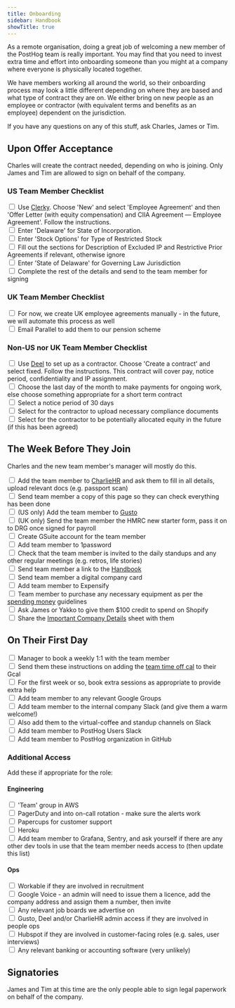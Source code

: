 ```yaml
---
title: Onboarding
sidebar: Handbook
showTitle: true
---
```


As a remote organisation, doing a great job of welcoming a new member of the PostHog team is really important. You may find that you need to invest extra time and effort into onboarding someone than you might at a company where everyone is physically located together. 

We have members working all around the world, so their onboarding process may look a little different depending on where they are based and what type of contract they are on. We either bring on new people as an employee or contractor (with equivalent terms and benefits as an employee) dependent on the jurisdiction.

If you have any questions on any of this stuff, ask Charles, James or Tim. 

## Upon Offer Acceptance

Charles will create the contract needed, depending on who is joining. Only James and Tim are allowed to sign on behalf of the company.  

### US Team Member Checklist

<input type="checkbox"/>  Use [Clerky](https://app.clerky.com). Choose 'New' and select 'Employee Agreement' and then 'Offer Letter (with equity compensation) and CIIA Agreement — Employee Agreement'. Follow the instructions. <br>
<input type="checkbox"/>  Enter 'Delaware' for State of Incorporation. <br>
<input type="checkbox"/>  Enter 'Stock Options' for Type of Restricted Stock  <br>
<input type="checkbox"/>  Fill out the sections for Description of Excluded IP and Restrictive Prior Agreements if relevant, otherwise ignore <br>
<input type="checkbox"/>  Enter 'State of Delaware' for Governing Law Jurisdiction <br>
<input type="checkbox"/>  Complete the rest of the details and send to the team member for signing <br>

### UK Team Member Checklist

<input type="checkbox"/>  For now, we create UK employee agreements manually - in the future, we will automate this process as well <br>
<input type="checkbox"/>  Email Parallel to add them to our pension scheme <br>

### Non-US nor UK Team Member Checklist

<input type="checkbox"/>  Use [Deel](https://letsdeel.com) to set up as a contractor. Choose 'Create a contract' and select fixed. Follow the instructions. This contract will cover pay, notice period, confidentiality and IP assignment. <br>
<input type="checkbox"/>  Choose the last day of the month to make payments for ongoing work, else choose something appropriate for a short term contract <br>
<input type="checkbox"/>  Select a notice period of 30 days <br>
<input type="checkbox"/>  Select for the contractor to upload necessary compliance documents <br>
<input type="checkbox"/>  Select for the contractor to be potentially allocated equity in the future (if this has been agreed) <br>

## The Week Before They Join

Charles and the new team member's manager will mostly do this.

<input type="checkbox"/> Add the team member to [CharlieHR](https://posthog.charliehr.com/) and ask them to fill in all details, upload relevant docs (e.g. passport scan) <br>
<input type="checkbox"/>  Send team member a copy of this page so they can check everything has been done <br>
<input type="checkbox"/> (US only) Add the team member to [Gusto](https://app.gusto.com) <br>
<input type="checkbox"/> (UK only) Send the team member the HMRC new starter form, pass it on to DRG once signed for payroll <br>
<input type="checkbox"/>  Create GSuite account for the team member <br>
<input type="checkbox"/>  Add team member to 1password <br>
<input type="checkbox"/>  Check that the team member is invited to the daily standups and any other regular meetings (e.g. retros, life stories) <br> 
<input type="checkbox"/>  Send team member a link to the [Handbook](/handbook) <br>
<input type="checkbox"/>  Send team member a digital company card <br>
<input type="checkbox"/>  Add team member to Expensify <br>
<input type="checkbox"/>  Team member to purchase any necessary equipment as per the [spending money](/handbook/people/spending-money) guidelines <br>
<input type="checkbox"/>  Ask James or Yakko to give them $100 credit to spend on Shopify <br>
<input type="checkbox"/>  Share the [Important Company Details](https://docs.google.com/spreadsheets/d/1k4o4VN5VSsgFZpVYrN28Ib0z_pCJFTJyQdfkZEHhOV0/edit?usp=sharing) sheet with them <br>

## On Their First Day

<input type="checkbox"/>  Manager to book a weekly 1:1 with the team member <br>
<input type="checkbox"/>  Send them these instructions on adding the [team time off cal](https://intercom.help/charliehr/en/articles/839648-importing-your-time-off-calendar-to-google-calendar) to their Gcal <br>
<input type="checkbox"/>  For the first week or so, book extra sessions as appropriate to provide extra help <br>
<input type="checkbox"/>  Add team member to any relevant Google Groups <br>
<input type="checkbox"/>  Add team member to the internal company Slack (and give them a warm welcome!) <br>
<input type="checkbox"/>  Also add them to the virtual-coffee and standup channels on Slack <br>
<input type="checkbox"/>  Add team member to PostHog Users Slack <br>
<input type="checkbox"/>  Add team member to PostHog organization in GitHub <br>

### Additional Access

Add these if appropriate for the role:

#### Engineering

<input type="checkbox"/>  'Team' group in AWS <br>
<input type="checkbox"/>  PagerDuty and into on-call rotation - make sure the alerts work <br>
<input type="checkbox"/>  Papercups for customer support <br>
<input type="checkbox"/>  Heroku <br>
<input type="checkbox"/>  Add team member to Grafana, Sentry, and ask yourself if there are any other dev tools in use that the team member needs access to (then update this list) <br>

#### Ops

<input type="checkbox"/>  Workable if they are involved in recruitment <br>
<input type="checkbox"/>  Google Voice - an admin will need to issue them a licence, add the company address and assign them a number, then invite <br>
<input type="checkbox"/>  Any relevant job boards we advertise on <br>
<input type="checkbox"/>  Gusto, Deel and/or CharlieHR admin access if they are involved in people ops <br>
<input type="checkbox"/>  Hubspot if they are involved in customer-facing roles (e.g. sales, user interviews) <br>
<input type="checkbox"/>  Any relevant banking or accounting software (very unlikely) <br>

## Signatories

James and Tim at this time are the only people able to sign legal paperwork on behalf of the company.
